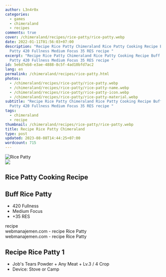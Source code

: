 ```yaml
---
author: L3n4r0x
categories:
  - games
  - chimeraland
  - recipes
comments: true
cover: /chimeraland/recipes/rice-patty/rice-patty.webp
date: 2022-01-11T01:56:03+07:00
description: "Recipe Rice Patty Chimeraland Rice Patty Cooking Recipe Buff Rice
  Patty 420 Fullness Medium Focus 35 RES recipe "
excerpt: "Recipe Rice Patty Chimeraland Rice Patty Cooking Recipe Buff Rice
  Patty 420 Fullness Medium Focus 35 RES recipe "
id: 5e6d7eb8-e3ae-4888-8c5f-4ad10bfd7ac2
lang: en
permalink: /chimeraland/recipes/rice-patty.html
photos:
  - /chimeraland/recipes/rice-patty/rice-patty.webp
  - /chimeraland/recipes/rice-patty/rice-patty-name.webp
  - /chimeraland/recipes/rice-patty/rice-patty-icon.webp
  - /chimeraland/recipes/rice-patty/rice-patty-material.webp
subtitle: "Recipe Rice Patty Chimeraland Rice Patty Cooking Recipe Buff Rice
  Patty 420 Fullness Medium Focus 35 RES recipe "
tags:
  - chimeraland
  - recipe
thumbnail: /chimeraland/recipes/rice-patty/rice-patty.webp
title: Recipe Rice Patty Chimeraland
type: post
updated: 2023-08-08T14:44:25+07:00
wordcount: 715
---
```


<link
  rel="stylesheet"
  href="https://rawcdn.githack.com/dimaslanjaka/Web-Manajemen/870a349/css/bootstrap-5-3-0-alpha3-wrapper.css"
/>
<section id="bootstrap-wrapper">
  <div data-bs-theme="dark">
    <div class="card mb-2">
      <div class="card-body">
        <div class="row g-0">
          <div class="col-sm-4 position-relative mb-2">
            <img
              src="https://www.webmanajemen.com/chimeraland/recipes/rice-patty/rice-patty-material.webp"
              class="card-img fit-cover w-100 h-100"
              alt="Rice Patty"
              data-fancybox="true"
            />
          </div>
          <div class="col-sm-8 mb-2">
            <div class="card-body">
              <div class="d-flex flex-row align-items-center mb-3">
                <img
                  class="d-inline-block me-2"
                  src="https://www.webmanajemen.com/chimeraland/recipes/rice-patty/rice-patty-icon.webp"
                  width="auto"
                  height="auto"
                  style="vertical-align: middle"
                />
                <h2 class="fs-5">Rice Patty Cooking Recipe</h2>
              </div>
              <h2 class="card-title fs-5">Buff Rice Patty</h2>
              <div class="card-text">
                <ul>
                  <li>420 Fullness</li>
                  <li>Medium Focus</li>
                  <li>+35 RES</li>
                </ul>
              </div>
              <span class="badge rounded-pill">recipe</span>
            </div>
            <div class="card-footer text-end text-muted mt-auto">
              webmanajemen.com - recipe Rice Patty
            </div>
          </div>
        </div>
      </div>
      <div class="card-footer text-end text-muted">
        webmanajemen.com - recipe Rice Patty
      </div>
    </div>
    <div class="row mb-2">
      <div class="col-12 col-lg-6 recipe-item mb-2">
        <div class="card">
          <div class="card-body">
            <h2 class="card-title fs-5">Recipe Rice Patty 1</h2>
            <div class="card-text">
              <ul>
                <li>
                  Job&#x27;s Tears Powder<span> + </span>Any Meat<span> + </span
                  >Lv.3<span> / </span>4 Crop
                </li>
                <li>Device: Stove or Camp</li>
              </ul>
            </div>
          </div>
        </div>
      </div>
    </div>
  </div>
</section>